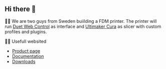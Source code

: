 ## Hi there 👋

🙋‍♀️ We are two guys from Sweden buiilding a FDM printer. The printer will run [Duet Web Control](https://github.com/Duet3D/DuetWebControl) as interface and [Ultimaker Cura](https://github.com/Ultimaker/Cura) as slicer with custom profiles and plugins. 

👩‍💻 Usefull websited
- [Product page](https://megamaker.se)
- [Documentation](https://docs.megamaker.se)
- [Downloads](https://downloads.megamaker.se)

<!--

**Here are some ideas to get you started:**

🙋‍♀️ A short introduction - what is your organization all about?
🌈 Contribution guidelines - how can the community get involved?
👩‍💻 Useful resources - where can the community find your docs? Is there anything else the community should know?
🍿 Fun facts - what does your team eat for breakfast?
🧙 Remember, you can do mighty things with the power of [Markdown](https://docs.github.com/github/writing-on-github/getting-started-with-writing-and-formatting-on-github/basic-writing-and-formatting-syntax)
-->
